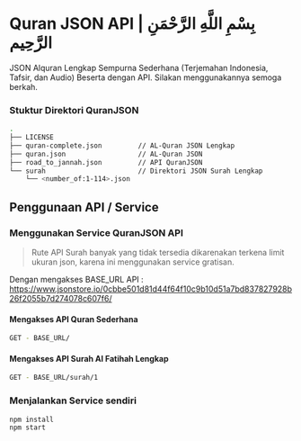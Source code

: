 # Quran JSON API | بِسْمِ اللَّهِ الرَّحْمَنِ الرَّحِيم

JSON Alquran Lengkap Sempurna Sederhana (Terjemahan Indonesia, Tafsir, dan Audio) Beserta dengan API. Silakan menggunakannya semoga berkah.

### Stuktur Direktori QuranJSON

```sh
.
├── LICENSE
├── quran-complete.json         // AL-Quran JSON Lengkap
├── quran.json                  // AL-Quran JSON
├── road_to_jannah.json         // API QuranJSON
└── surah                       // Direktori JSON Surah Lengkap
    └── <number_of:1-114>.json
```

## Penggunaan API / Service

### Menggunakan Service QuranJSON API

> Rute API Surah banyak yang tidak tersedia dikarenakan terkena limit ukuran json, karena ini menggunakan service gratisan.

Dengan mengakses BASE_URL API : https://www.jsonstore.io/0cbbe501d81d44f64f10c9b10d51a7bd837827928b26f2055b7d274078c607f6/

#### Mengakses API Quran Sederhana

```sh
GET - BASE_URL/ 
```
#### Mengakses API Surah Al Fatihah Lengkap

```sh
GET - BASE_URL/surah/1 
```

### Menjalankan Service sendiri

```sh
npm install
npm start
```
